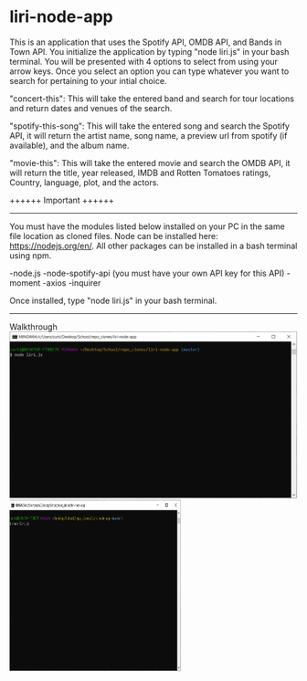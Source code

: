 # liri-node-app

This is an application that uses the Spotify API, OMDB API, and Bands in Town API.  You initialize the application by typing "node liri.js" in your bash terminal.  You will be presented with 4 options to select from using your arrow keys.  Once you select an option you can type whatever you want to search for pertaining to your intial choice.

"concert-this": This will take the entered band and search for tour locations and return dates and venues of the search.

"spotify-this-song": This will take the entered song and search the Spotify API, it will return the artist name, song name, a preview url from spotify (if available), and the album name.

"movie-this": This will take the entered movie and search the OMDB API, it will return the title, year released, IMDB and Rotten Tomatoes ratings, Country, language, plot, and the actors.

++++++ Important ++++++
******************************************************************************
You must have the modules listed below installed on your PC in the same file location as cloned files.  Node can be installed here: https://nodejs.org/en/.  All other packages can be installed in a bash terminal using npm.

-node.js
-node-spotify-api (you must have your own API key for this API)
-moment
-axios
-inquirer

Once installed, type "node liri.js" in your bash terminal.

******************************************************************************

Walkthrough
![Walkthrough pictures](images/Walkthrough-Step-1.jpg)
<img src="images/Walkthrough-Step-1.jpg" alt="Walkthrough Step 1" width="300" height="300">